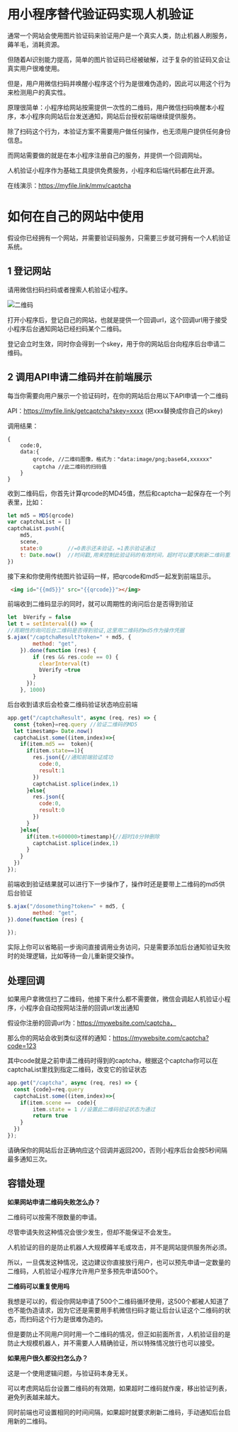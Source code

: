 # 用小程序替代验证码实现人机验证


通常一个网站会使用图片验证码来验证用户是一个真实人类，防止机器人刷服务，薅羊毛，消耗资源。
    
但随着AI识别能力提高，简单的图片验证码已经被破解，过于复杂的验证码又会让真实用户很难使用。

但是，用户用微信扫码并唤醒小程序这个行为是很难伪造的，因此可以用这个行为来检测用户的真实性。

原理很简单：小程序给网站按需提供一次性的二维码，用户微信扫码唤醒本小程序，本小程序向网站后台发送通知，网站后台授权前端继续提供服务。

除了扫码这个行为，本验证方案不需要用户做任何操作，也无须用户提供任何身份信息。

而网站需要做的就是在本小程序注册自己的服务，并提供一个回调网址。

人机验证小程序作为基础工具提供免费服务，小程序和后端代码都在此开源。

在线演示：https://myfile.link/mmv/captcha

# 如何在自己的网站中使用


假设你已经拥有一个网站，并需要验证码服务，只需要三步就可拥有一个人机验证系统。

## 1 登记网站

请用微信扫码扫码或者搜索人机验证小程序。

![二维码](./qr.png)

打开小程序后，登记自己的网站，也就是提供一个回调url，这个回调url用于接受小程序后台通知网站已经扫码某个二维码。

登记会立时生效，同时你会得到一个skey，用于你的网站后台向程序后台申请二维码。

## 2 调用API申请二维码并在前端展示

每当你需要向用户展示一个验证码时，在你的网站后台用以下API申请一个二维码

API：https://myfile.link/getcaptcha?skey=xxxx (把xxx替换成你自己的skey)

调用结果：
```JS
{
    code:0,
    data:{
        qrcode, //二维码图像，格式为："data:image/png;base64,xxxxxx"
        captcha //此二维码的扫码值
    }
}
```

收到二维码后，你首先计算qrcode的MD45值，然后和captcha一起保存在一个列表里，比如：

```js
let md5 = MD5(qrcode)
var captchaList = []
captchaList.push({
    md5,
    scene,
    state:0        //=0表示还未验证，=1表示验证通过
    t: Date.now()  //时间戳,用来控制此验证码的有效时间，超时可以要求刷新二维码重新验证
})
```

接下来和你使用传统图片验证码一样，把qrcode和md5一起发到前端显示。

```html
 <img id="{{md5}}" src="{{qrcode}}"></img>
```

前端收到二维码显示的同时，就可以周期性的询问后台是否得到验证

```js
let  bVerify = false
let t = setInterval(() => {
//周期性的询问后台二维码是否得到验证,这里用二维码的md5作为操作凭据
$.ajax("/captchaResult?token=" + md5, {
        method: "get",
    }).done(function (res) {
        if (res && res.code == 0) {
          clearInterval(t)
          bVerify =true
        }
      });
    }, 1000)
```

后台收到请求后会检查二维码验证状态响应前端
```js
app.get("/captchaResult", async (req, res) => {
  const {token}=req.query //验证二维码的MD5
  let timestamp= Date.now()
  captchaList.some((item,index)=>{
    if(item.md5 ==  token){
      if(item.state==1){
        res.json({//通知前端验证成功
          code:0,
          result:1
        })
        captchaList.splice(index,1)
      }else{      
        res.json({
          code:0,
          result:0
        })
      }    
    }else{
      if(item.t+600000>timestamp){//超时10分钟删除 
        captchaList.splice(index,1)
      }
    }
  })
});
```
前端收到验证结果就可以进行下一步操作了，操作时还是要带上二维码的md5供后台验证
```js
$.ajax("/dosomething?token=" + md5, {
        method: "get",
}).done(function (res) {
        
});
```
实际上你可以省略前一步询问直接调用业务访问，只是需要添加后台通知验证失败时的处理逻辑，比如等待一会儿重新提交操作。

## 处理回调

如果用户拿微信扫了二维码，他接下来什么都不需要做，微信会调起人机验证小程序，小程序会自动按网站注册的回调url发出通知

假设你注册的回调url为：https://mywebsite.com/captcha，

那么你的网站会收到类似这样的通知：https://mywebsite.com/captcha?code=123

其中code就是之前申请二维码时得到的captcha，根据这个captcha你可以在captchaList里找到指定二维码，改变它的验证状态

```js
app.get("/captcha", async (req, res) => {
  const {code}=req.query 
  captchaList.some((item,index)=>{
    if(item.scene ==  code){
        item.state = 1 //设置此二维码验证状态为通过
        return true
    }
  })
});
```

请确保你的网站后台正确响应这个回调并返回200，否则小程序后台会按5秒间隔最多通知三次。

## 容错处理

**如果网站申请二维码失败怎么办？**

二维码可以按需不限数量的申请。

尽管申请失败这种情况会很少发生，但却不能保证不会发生。

人机验证的目的是防止机器人大规模薅羊毛或攻击，并不是网站提供服务所必须。

所以，一旦偶发这种情况，这边建议你直接放行用户，也可以预先申请一定数量的二维码，人机验证小程序允许用户至多预先申请500个。

**二维码可以重复使用吗**

我想是可以的，假设你网站申请了500个二维码循环使用，这500个都被人知道了也不能伪造请求，因为它还是需要用手机微信扫码才能让后台认证这个二维码的状态，而扫码这个行为是很难伪造的。

但是要防止不同用户同时用一个二维码的情况，但正如前面所言，人机验证目的是防止大规模机器人，并不需要人人精确验证，所以特殊情况放行也可以接受。

**如果用户很久都没扫怎么办？**

这是一个使用逻辑问题，与验证码本身无关。

可以考虑网站后台设置二维码的有效期，如果超时二维码就作废，移出验证列表，避免列表越来越大。

同时前端也可设置相同的时间间隔，如果超时就要求刷新二维码，手动通知后台启用新的二维码。


